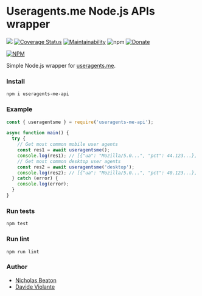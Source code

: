 # Useragents.me Node.js APIs wrapper
[![](https://github.com/davideviolante/useragents-me-api/workflows/Node.js%20CI/badge.svg)](https://github.com/DavideViolante/useragents-me-api/actions?query=workflow%3A"Node.js+CI") [![Coverage Status](https://coveralls.io/repos/github/DavideViolante/useragents-me-api/badge.svg?branch=master)](https://coveralls.io/github/DavideViolante/useragents-me-api?branch=master) [![Maintainability](https://api.codeclimate.com/v1/badges/ded2c349739e4d87130b/maintainability)](https://codeclimate.com/github/DavideViolante/useragents-me-api/maintainability) ![npm](https://img.shields.io/npm/dm/useragents-me-api) [![Donate](https://img.shields.io/badge/paypal-donate-179BD7.svg)](https://www.paypal.me/dviolante)

[![NPM](https://nodei.co/npm/useragents-me-api.png)](https://nodei.co/npm/useragents-me-api/)

Simple Node.js wrapper for [useragents.me](https://useragents.me).

### Install
`npm i useragents-me-api`

### Example
```js
const { useragentsme } = require('useragents-me-api');

async function main() {
  try {
    // Get most common mobile user agents
    const res1 = await useragentsme();
    console.log(res1); // [{"ua": "Mozilla/5.0...", "pct": 44.123...}, ...]
    // Get most common desktop user agents
    const res2 = await useragentsme('desktop');
    console.log(res2); // [{"ua": "Mozilla/5.0...", "pct": 40.123...}, ...]
  } catch (error) {
    console.log(error);
  }
}
```

### Run tests
```npm test```

### Run lint
```npm run lint```

### Author
- [Nicholas Beaton](https://github.com/stayml/)
- [Davide Violante](https://github.com/DavideViolante/)
